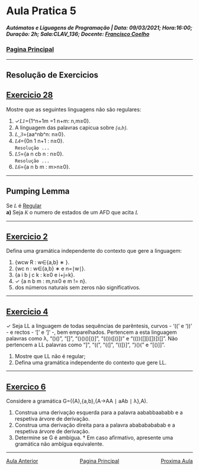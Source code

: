 # Aula Pratica 5  
##### *Autómatos e Liguagens de Programação* | **Data:** 09/03/2021; **Hora**:16:00; **Duração**: 2h; **Sala**:CLAV_136; **Docente**: [Francisco Coelho](../../#docentes)  
### [Pagina Principal](../../)  
---
## Resolução de Exercicios
## [Exercicio 28](https://home.uevora.pt/~fc/alp/02-automatos_finitos/02.90-exercicios.html#o-pumping-lemma)  

Mostre que as seguintes linguagens não são regulares:  

1. ✓<span class="math" >L1</span>={1^n+1m =1 n+m: n,m≥0}.  
2. A linguagem das palavras capicua sobre <span class="math" >{a,b}</span>.  
3. <span class="math" >L_3</span>={aa^nb^n: n≥0}.   
4. <span class="math" >L4</span>={0n 1 n+1  : n≥0}.  
   `Resolução ...`
5. <span class="math" >L5</span>={a n cb n  : n≥0}.  
   `Resolução ...`
6. <span class="math" >L6</span>={a n b m  : m>n≥0}.  


---
## Pumping Lemma  
Se <span class="math" >L</span> é <u> Regular</u>  
**a)** Seja <span class="math" >K</span> o numero de estados de um AFD que acita <span class="math" >L</span>

---  
## [Exercicio 2](https://home.uevora.pt/~fc/alp/03-gramaticas_automatos_pilha/03.90-exercicios.html#exerc%C3%ADcio-01)  
Defina uma gramática independente do contexto que gere a linguagem:  
1. {wcw R  : w∈{a,b} ∗ }.  
2. {wc n  : w∈{a,b} ∗  e n=∣w∣}.  
3. {a i b j c k  : k≥0 e i+j=k}.  
4. ✓ {a n b m  : m,n≥0 e m != n}.  
5. dos números naturais sem zeros não significativos.  
   
---  
## [Exercicio 4](https://home.uevora.pt/~fc/alp/03-gramaticas_automatos_pilha/03.90-exercicios.html#exerc%C3%ADcio-03)  
✓ Seja LL a linguagem de todas sequências de parêntesis, curvos - ‘((’ e ‘))’ - e rectos - ‘[’ e ‘]’ -, bem emparelhados. Pertencem a esta linguagem palavras como λ, “()()”, “[]”, “()()()[()]”, “(())([()])” e “(())([][([])])[]”. Não pertencem a LL palavras como “]”, “((”, “((]”, “(([)]”, “)()(” e “[()]]”.

1. Mostre que LL não é regular;  
2. Defina uma gramática independente do contexto que gere LL.  

---
## [Exercico 6](https://home.uevora.pt/~fc/alp/03-gramaticas_automatos_pilha/03.90-exercicios.html#exerc%C3%ADcio-06)  
Considere a gramática G=({A},{a,b},{A→AA ∣ aAb ∣ λ},A).

1. Construa uma derivação esquerda para a palavra aababbaababb e a respetiva árvore de derivação.  
2. Construa uma derivação direita para a palavra abababababab e a respetiva árvore de derivação.  
3. Determine se G é ambígua. † Em caso afirmativo, apresente uma gramática não ambígua equivalente.  

---  

<div id="nav">
<span class="left" ><a href="../aula4" >Aula Anterior</a></span>
<span> <a href="../../" >Pagina Principal</a></span>
<span class="right" ><a href="../aula6" >Proxima Aula</a></span>
</div>

<style>
    .math {
    font-family: KaTeX_Math;
    font-style: italic;
}
#nav{
    position: inline-block;
    align-items: center;
    text-align: center;
    
}
.left{
    float: left;
}
.center{
    text-align=center;
}
.right{
    float: right;
}
.red{
    color: red;
}
.markdown-body blockquote {
    background:rgb(140 143 147 / 17%);
    padding: 0 1em;
    padding: 0 1em;
    color: #000000;
    border-left: 0.25em solid #007fff;
    }   
 </style>

